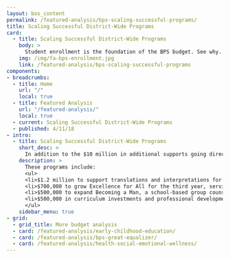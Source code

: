 ```yaml
---
layout: bos_content
permalink: /featured-analysis/bps-scaling-successful-programs/
title: Scaling Successful District-Wide Programs
card:
  - title: Scaling Successful District-Wide Programs
    body: >
      Student enrollment is the foundation of the BPS budget. See why.
    img: /img/fa-bps-enrollment.jpg
    link: /featured-analysis/bps-scaling-successful-programs
components:
- breadcrumbs:
  - title: Home
    url: "/"
    local: true
  - title: Featured Analysis
    url: "/featured-analysis/"
    local: true
  - current: Scaling Successful District-Wide Programs
  - published: 4/11/18
- intro:
  - title: Scaling Successful District-Wide Programs
    short_desc: >
      In addition to the $10 million in additional supports going directly to schools, BPS is expanding system-wide initiatives that are closing opportunity and achievement gaps for students across the city. 
    description: >
      These programs include:
      <ul>
      <li>$1.2 million to support translations and interpretations for students with individualized education plans (IEPs) and their families.</li>
      <li>$700,000 to grow Excellence for All for the third year, serving 6th graders in both K-8 programs and extended to 6th graders for feeder middle schools. With a total investment of $2.6 million, this improves equity of access to rigorous academic programming.</li>
      <li>$500,000 to expand Becoming a Man, a school-based group counseling program that guides young men in 7-12th grades to learn, internalize and practice social cognitive skills, make responsible decisions for their future and become positive members of their school and community.</li>
      <li>$500,000 in curriculum investments and professional development for English language learner classrooms and teaching staff, investments in social and emotional learning curriculum for students in grades K-2, and expanding successful curriculum pilots.</li>
      </ul>
    sidebar_menu: true    
- grid:
  - grid_title: More budget analysis
  - card: /featured-analysis/early-childhood-education/
  - card: /featured-analysis/bps-great-equalizer/
  - card: /featured-analysis/health-social-emotional-wellness/
---
```

